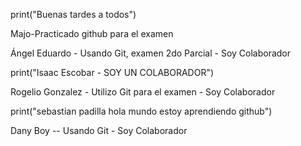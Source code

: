print("Buenas tardes a todos")

Majo-Practicado github para el examen

Ángel Eduardo - Usando Git, examen 2do Parcial - Soy Colaborador

print("Isaac Escobar - SOY UN COLABORADOR")

Rogelio Gonzalez - Utilizo Git para el examen - Soy Colaborador

print("sebastian padilla hola mundo estoy aprendiendo github")

Dany Boy -- Usando Git - Soy Colaborador

